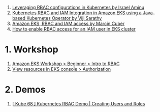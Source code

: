 
1. [Leveraging RBAC configurations in Kubernetes by Israel Aminu](https://aws.plainenglish.io/organizing-eks-permissions-for-users-and-roles-on-aws-09f8454a5bf5)
1. [Kubernetes RBAC and IAM Integration in Amazon EKS using a Java-based Kubernetes Operator by Viji Sarathy](https://aws.amazon.com/blogs/containers/kubernetes-rbac-and-iam-integration-in-amazon-eks-using-a-java-based-kubernetes-operator/)
1. [Amazon EKS, RBAC and IAM access by Marcin Cuber](https://marcincuber.medium.com/amazon-eks-rbac-and-iam-access-f124f1164de7)
1. [How to enable RBAC access for an IAM user in EKS cluster](https://www.checkmateq.com/blog/rbac-eks)

# 1. Workshop

1. [Amazon EKS Workshop > Beginner > Intro to RBAC](https://archive.eksworkshop.com/beginner/090_rbac/)
1. [View resources in EKS console > Authorization](https://www.eksworkshop.com/docs/observability/resource-view/authorization/)

# 2. Demos

1. [[ Kube 68 ] Kubernetes RBAC Demo | Creating Users and Roles
](https://www.youtube.com/watch?v=U67OwM-e9rQ)